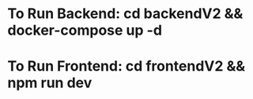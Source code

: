 # To Run Backend: cd backendV2 && docker-compose up -d
# To Run Frontend: cd frontendV2 && npm run dev
